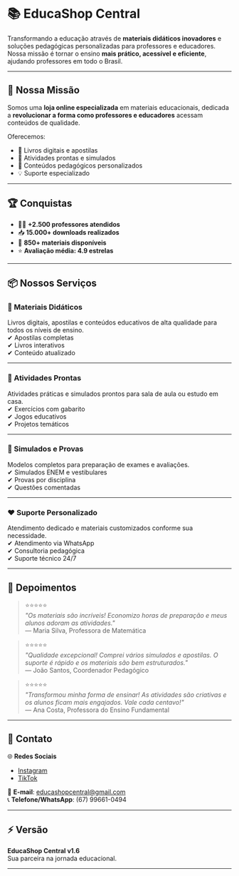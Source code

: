 # 📚 EducaShop Central

Transformando a educação através de **materiais didáticos inovadores** e soluções pedagógicas personalizadas para professores e educadores.  
Nossa missão é tornar o ensino **mais prático, acessível e eficiente**, ajudando professores em todo o Brasil.

---

## 🚀 Nossa Missão
Somos uma **loja online especializada** em materiais educacionais, dedicada a **revolucionar a forma como professores e educadores** acessam conteúdos de qualidade.  

Oferecemos:
- 📘 Livros digitais e apostilas  
- 📝 Atividades prontas e simulados  
- 🎯 Conteúdos pedagógicos personalizados  
- 💡 Suporte especializado  

---

## 🏆 Conquistas
- 👩‍🏫 **+2.500 professores atendidos**  
- 📥 **15.000+ downloads realizados**  
- 📖 **850+ materiais disponíveis**  
- ⭐ **Avaliação média: 4.9 estrelas**  

---

## 📦 Nossos Serviços

### 📘 Materiais Didáticos
Livros digitais, apostilas e conteúdos educativos de alta qualidade para todos os níveis de ensino.  
✔ Apostilas completas  
✔ Livros interativos  
✔ Conteúdo atualizado  

---

### 📝 Atividades Prontas
Atividades práticas e simulados prontos para sala de aula ou estudo em casa.  
✔ Exercícios com gabarito  
✔ Jogos educativos  
✔ Projetos temáticos  

---

### 🏅 Simulados e Provas
Modelos completos para preparação de exames e avaliações.  
✔ Simulados ENEM e vestibulares  
✔ Provas por disciplina  
✔ Questões comentadas  

---

### ❤️ Suporte Personalizado
Atendimento dedicado e materiais customizados conforme sua necessidade.  
✔ Atendimento via WhatsApp  
✔ Consultoria pedagógica  
✔ Suporte técnico 24/7  

---

## 💬 Depoimentos

> ⭐⭐⭐⭐⭐  
> *"Os materiais são incríveis! Economizo horas de preparação e meus alunos adoram as atividades."*  
> — Maria Silva, Professora de Matemática  

> ⭐⭐⭐⭐⭐  
> *"Qualidade excepcional! Comprei vários simulados e apostilas. O suporte é rápido e os materiais são bem estruturados."*  
> — João Santos, Coordenador Pedagógico  

> ⭐⭐⭐⭐⭐  
> *"Transformou minha forma de ensinar! As atividades são criativas e os alunos ficam mais engajados. Vale cada centavo!"*  
> — Ana Costa, Professora do Ensino Fundamental  

---

## 📲 Contato

🌐 **Redes Sociais**  
- [Instagram](https://www.instagram.com/educashop.central)  
- [TikTok](https://www.tiktok.com/@educashop.central)  

📧 **E-mail**: [educashopcentral@gmail.com](mailto:educashopcentral@gmail.com)  
📞 **Telefone/WhatsApp**: (67) 99661-0494  

---

## ⚡ Versão
**EducaShop Central v1.6**  
Sua parceira na jornada educacional.  

---
